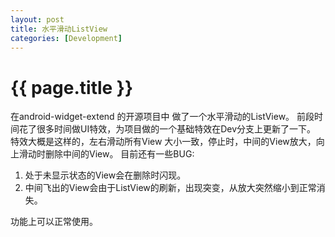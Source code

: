 ```yaml
---
layout: post
title: 水平滑动ListView
categories: [Development]
---
```


{{ page.title }}
================

在android-widget-extend 的开源项目中 做了一个水平滑动的ListView。 前段时间花了很多时间做UI特效，为项目做的一个基础特效在Dev分支上更新了一下。 特效大概是这样的，左右滑动所有View 大小一致，停止时，中间的View放大，向上滑动时删除中间的View。 目前还有一些BUG:

 1. 处于未显示状态的View会在删除时闪现。
 2. 中间飞出的View会由于ListView的刷新，出现突变，从放大突然缩小到正常消失。

功能上可以正常使用。

